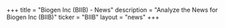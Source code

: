 +++
title = "Biogen Inc (BIIB) - News"
description = "Analyze the News for Biogen Inc (BIIB)"
ticker = "BIIB"
layout = "news"
+++

